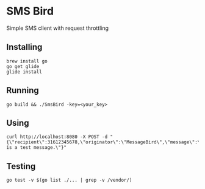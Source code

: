 # SMS Bird

Simple SMS client with request throttling

## Installing

```
brew install go
go get glide
glide install
```

## Running
```
go build && ./SmsBird -key=<your_key>
```

## Using
```
curl http://localhost:8080 -X POST -d "{\"recipient\":31612345678,\"originator\":\"MessageBird\",\"message\":\"This is a test message.\"}"
```

## Testing
```
go test -v $(go list ./... | grep -v /vendor/)
```
